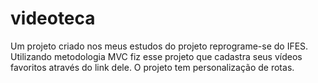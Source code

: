 # videoteca
Um projeto criado nos meus estudos do projeto reprograme-se do IFES.
Utilizando metodologia MVC fiz esse projeto que cadastra seus vídeos favoritos através do link dele.
O projeto tem personalização de rotas.
